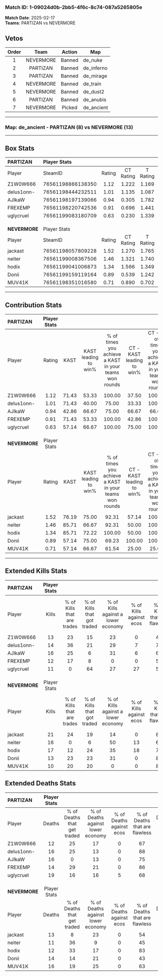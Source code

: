 ### Match ID: 1-09024d0b-2bb5-4f6c-8c74-087a5265805e  
**Match Date**: 2025-02-17  
**Teams**: PARTIZAN vs NEVERMORE  

## Vetos  

| Order | Team | Action | Map |
| :---: | :--: | :----: | --- |
| 1 | NEVERMORE | Banned | de_nuke |
| 2 | PARTIZAN | Banned | de_inferno |
| 3 | PARTIZAN | Banned | de_mirage |
| 4 | NEVERMORE | Banned | de_train |
| 5 | NEVERMORE | Banned | de_dust2 |
| 6 | PARTIZAN | Banned | de_anubis |
| 7 | NEVERMORE | Picked | de_ancient |

---  

### **Map**: de_ancient - PARTIZAN (8) vs NEVERMORE (13)  
---  

## Box Stats  

| **PARTIZAN**  | Player Stats      |        |           |          |       |       |       |         |        |      |     |
| :- | :- | :-: | :-: | :-: | :-: | :-: | :-: | :-: | :-: | :-: | :-: |
| Player        | SteamID           | Rating | CT Rating | T Rating | KAST  |  ADR  | Kills | Assists | Deaths | K/D  | HS% |
| Z1W0W666      | 76561198866138350 |  1.12  |   1.222   |  1.169   | 71.43 | 86.4  |  13   |    7    |   12   | 1.08 | 46  |
| delus1onn-    | 76561198444232511 |  1.01  |   1.135   |  1.087   | 71.43 | 73.6  |  14   |    4    |   16   | 0.88 | 21  |
| AJlkaW        | 76561198197139066 |  0.94  |   0.305   |  1.782   | 42.86 | 89.0  |  16   |    5    |   16   | 1.00 | 68  |
| FREXEMP       | 76561198220742536 |  0.91  |   0.696   |  1.441   | 71.43 | 55.5  |  12   |    2    |   14   | 0.86 | 58  |
| uglycrueI     | 76561199083180709 |  0.63  |   0.230   |  1.339   | 57.14 | 51.7  |  11   |    3    |   19   | 0.58 | 36  |
|               |                   |        |           |          |       |       |       |         |        |      |     |
|               |                   |        |           |          |       |       |       |         |        |      |     |
|               |                   |        |           |          |       |       |       |         |        |      |     |
| **NEVERMORE** | Player Stats      |        |           |          |       |       |       |         |        |      |     |
| Player        | SteamID           | Rating | CT Rating | T Rating | KAST  |  ADR  | Kills | Assists | Deaths | K/D  | HS% |
| jackast       | 76561198057809228 |  1.52  |   1.270   |  1.765   | 76.19 | 105.4 |  21   |    7    |   13   | 1.62 | 42  |
| neiter        | 76561199008367506 |  1.46  |   1.321   |  1.740   | 85.71 | 107.3 |  16   |   10    |   11   | 1.45 | 81  |
| hodix         | 76561199041006873 |  1.34  |   1.566   |  1.349   | 85.71 | 71.8  |  17   |    6    |   12   | 1.42 | 17  |
| Donii         | 76561199159119164 |  0.89  |   0.539   |  1.242   | 57.14 | 71.0  |  13   |    1    |   14   | 0.93 | 38  |
| MUV41K        | 76561198351016580 |  0.71  |   0.890   |  0.702   | 57.14 | 60.3  |  10   |    6    |   16   | 0.63 | 70  |
---  

## Contribution Stats  

| **PARTIZAN**  | Player Stats |       |                      |                                                        |                           |                                                             |                          |                                                            |
| :- | :-: | :-: | :-: | :-: | :-: | :-: | :-: | :-: |
| Player        |    Rating    | KAST  | KAST leading to win% | % of times you achieve a KAST in your teams won rounds | CT - KAST leading to win% | CT - % of times you achieve a KAST in your teams won rounds | T - KAST leading to win% | T - % of times you achieve a KAST in your teams won rounds |
| Z1W0W666      |     1.12     | 71.43 |        53.33         |                         100.00                         |           37.50           |                           100.00                            |          71.43           |                           100.00                           |
| delus1onn-    |     1.01     | 71.43 |        40.00         |                         75.00                          |           33.33           |                           100.00                            |          50.00           |                           60.00                            |
| AJlkaW        |     0.94     | 42.86 |        66.67         |                         75.00                          |           66.67           |                            66.67                            |          66.67           |                           80.00                            |
| FREXEMP       |     0.91     | 71.43 |        53.33         |                         100.00                         |           42.86           |                           100.00                            |          62.50           |                           100.00                           |
| uglycrueI     |     0.63     | 57.14 |        66.67         |                         100.00                         |           75.00           |                           100.00                            |          62.50           |                           100.00                           |
|               |              |       |                      |                                                        |                           |                                                             |                          |                                                            |
|               |              |       |                      |                                                        |                           |                                                             |                          |                                                            |
|               |              |       |                      |                                                        |                           |                                                             |                          |                                                            |
| **NEVERMORE** | Player Stats |       |                      |                                                        |                           |                                                             |                          |                                                            |
| Player        |    Rating    | KAST  | KAST leading to win% | % of times you achieve a KAST in your teams won rounds | CT - KAST leading to win% | CT - % of times you achieve a KAST in your teams won rounds | T - KAST leading to win% | T - % of times you achieve a KAST in your teams won rounds |
| jackast       |     1.52     | 76.19 |        75.00         |                         92.31                          |           57.14           |                           100.00                            |          88.89           |                           88.89                            |
| neiter        |     1.46     | 85.71 |        66.67         |                         92.31                          |           50.00           |                           100.00                            |          80.00           |                           88.89                            |
| hodix         |     1.34     | 85.71 |        72.22         |                         100.00                         |           50.00           |                           100.00                            |          90.00           |                           100.00                           |
| Donii         |     0.89     | 57.14 |        75.00         |                         69.23                          |          100.00           |                           100.00                            |          62.50           |                           55.56                            |
| MUV41K        |     0.71     | 57.14 |        66.67         |                         61.54                          |           25.00           |                            25.00                            |          87.50           |                           77.78                            |
---  

## Extended Kills Stats  

| **PARTIZAN**  | Player Stats |                            |                            |                                    |                         |                              |                                 |                                       |                    |           |
| :- | :-: | :-: | :-: | :-: | :-: | :-: | :-: | :-: | :-: | :-: |
| Player        |    Kills     | % of Kills that are trades | % of Kills that got traded | % of Kills against a lower economy | % of Kills against ecos | % of Kills that are flawless | % of Kills that are close duels | % of Kills that are assisted by flash | Pistol Round Kills | AWP Kills |
| Z1W0W666      |      13      |             23             |             15             |                 23                 |            0            |              46              |               23                |                   0                   |         1          |     0     |
| delus1onn-    |      14      |             36             |             21             |                 29                 |            7            |              71              |                0                |                   7                   |         0          |    10     |
| AJlkaW        |      16      |             25             |             6              |                 31                 |            6            |              63              |                6                |                  13                   |         2          |     0     |
| FREXEMP       |      12      |             17             |             8              |                 0                  |            0            |              50              |               17                |                   0                   |         5          |     0     |
| uglycrueI     |      11      |             0              |             64             |                 27                 |           27            |              55              |               18                |                   9                   |         1          |     0     |
|               |              |                            |                            |                                    |                         |                              |                                 |                                       |                    |           |
|               |              |                            |                            |                                    |                         |                              |                                 |                                       |                    |           |
|               |              |                            |                            |                                    |                         |                              |                                 |                                       |                    |           |
| **NEVERMORE** | Player Stats |                            |                            |                                    |                         |                              |                                 |                                       |                    |           |
| Player        |    Kills     | % of Kills that are trades | % of Kills that got traded | % of Kills against a lower economy | % of Kills against ecos | % of Kills that are flawless | % of Kills that are close duels | % of Kills that are assisted by flash | Pistol Round Kills | AWP Kills |
| jackast       |      21      |             24             |             19             |                 14                 |            0            |              81              |               10                |                   0                   |         4          |     0     |
| neiter        |      16      |             0              |             6              |                 50                 |           13            |              63              |               13                |                  13                   |         1          |     1     |
| hodix         |      17      |             12             |             24             |                 35                 |           18            |              76              |                0                |                   0                   |         1          |    10     |
| Donii         |      13      |             23             |             23             |                 31                 |            0            |              85              |                8                |                  31                   |         0          |     0     |
| MUV41K        |      10      |             20             |             20             |                 0                  |            0            |              80              |                0                |                   0                   |         3          |     0     |
## Extended Deaths Stats  

| **PARTIZAN**  | Player Stats |                             |                                   |                          |                               |                            |                           |               |
| :- | :-: | :-: | :-: | :-: | :-: | :-: | :-: | :-: |
| Player        |    Deaths    | % of Deaths that get traded | % of Deaths against lower economy | % of Deaths against ecos | % of Deaths that are flawless | % of Deaths that are close | % of Deaths while blinded | Deaths to AWP |
| Z1W0W666      |      12      |             25              |                17                 |            0             |              67               |             17             |             0             |       2       |
| delus1onn-    |      16      |             25              |                13                 |            0             |              88               |             6              |            13             |       2       |
| AJlkaW        |      16      |              0              |                13                 |            0             |              75               |             6              |             0             |       3       |
| FREXEMP       |      14      |             29              |                21                 |            0             |              86               |             0              |             7             |       1       |
| uglycrueI     |      19      |             16              |                16                 |            5             |              68               |             5              |            16             |       3       |
|               |              |                             |                                   |                          |                               |                            |                           |               |
|               |              |                             |                                   |                          |                               |                            |                           |               |
|               |              |                             |                                   |                          |                               |                            |                           |               |
| **NEVERMORE** | Player Stats |                             |                                   |                          |                               |                            |                           |               |
| Player        |    Deaths    | % of Deaths that get traded | % of Deaths against lower economy | % of Deaths against ecos | % of Deaths that are flawless | % of Deaths that are close | % of Deaths while blinded | Deaths to AWP |
| jackast       |      13      |              8              |                23                 |            0             |              54               |             15             |             8             |       2       |
| neiter        |      11      |             36              |                 9                 |            0             |              45               |             27             |             9             |       1       |
| hodix         |      12      |             33              |                17                 |            0             |              83               |             8              |             0             |       2       |
| Donii         |      14      |             14              |                21                 |            0             |              43               |             7              |             7             |       1       |
| MUV41K        |      16      |             19              |                25                 |            0             |              63               |             6              |             6             |       4       |
